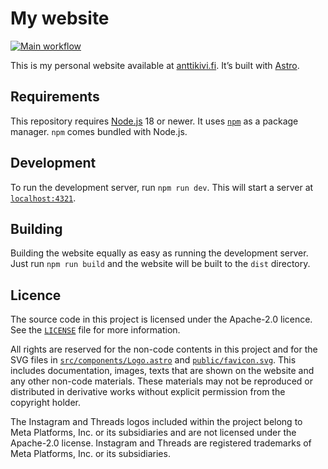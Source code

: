 # My website

[![Main workflow](https://github.com/anttikivi/website/actions/workflows/main.yml/badge.svg)](https://github.com/anttikivi/website/actions/workflows/main.yml)

This is my personal website available at
[anttikivi.fi](https://www.anttikivi.fi). It&rsquo;s built with
[Astro](https://astro.build).

## Requirements

This repository requires [Node.js](https://nodejs.org) 18 or newer. It uses
[`npm`](https://www.npmjs.com) as a package manager. `npm` comes bundled with
Node.js.

## Development

To run the development server, run `npm run dev`. This will start a server at
[`localhost:4321`](http://localhost:4321).

## Building

Building the website equally as easy as running the development server. Just run
`npm run build` and the website will be built to the `dist` directory.

## Licence

The source code in this project is licensed under the Apache-2.0 licence. See
the [`LICENSE`](LICENSE) file for more information.

All rights are reserved for the non-code contents in this project and for the
SVG files in [`src/components/Logo.astro`](src/components/Logo.astro) and
[`public/favicon.svg`](public/favicon.svg). This includes documentation, images,
texts that are shown on the website and any other non-code materials. These
materials may not be reproduced or distributed in derivative works without
explicit permission from the copyright holder.

The Instagram and Threads logos included within the project belong to Meta
Platforms, Inc. or its subsidiaries and are not licensed under the Apache-2.0
license. Instagram and Threads are registered trademarks of Meta Platforms, Inc.
or its subsidiaries.
